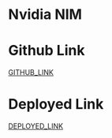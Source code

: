 # Nvidia NIM

# Github Link

[GITHUB_LINK](https://github.com/rupali-12/Ex_46_Finetuning_LLM_Lamini)

# Deployed Link

[DEPLOYED_LINK](app.lamini.ai/share?model_id=89722cf6fc591dbb1a52952d95216ac63a1919c761d61f117dd51f5ccd74996a)
